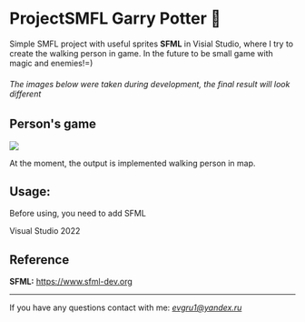 # ProjectSMFL Garry Potter :round_pushpin:

Simple SMFL project with useful sprites **SFML** in Visial Studio, where I try to create the walking person in game. In the future to be small game with magic and enemies!=) 

###### The images below were taken during development, the final result will look different


## Person's game 
![](http://g.recordit.co/WmNLp0IH8y.gif)

At the moment, the output is implemented walking person in map.




## Usage:
Before using, you need to add SFML 

Visual Studio 2022

## Reference

**SFML:**
https://www.sfml-dev.org

___
If you have any questions contact with me: *evgru1@yandex.ru*
